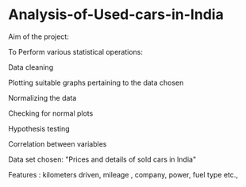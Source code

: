 # Analysis-of-Used-cars-in-India

Aim of the project:

To Perform various statistical operations: 

Data cleaning

Plotting suitable graphs pertaining to the data chosen

Normalizing the data

Checking for normal plots

Hypothesis testing

Correlation between variables

Data set chosen: "Prices and details of sold cars in India"

Features : kilometers driven, mileage , company, power, fuel type etc., 
